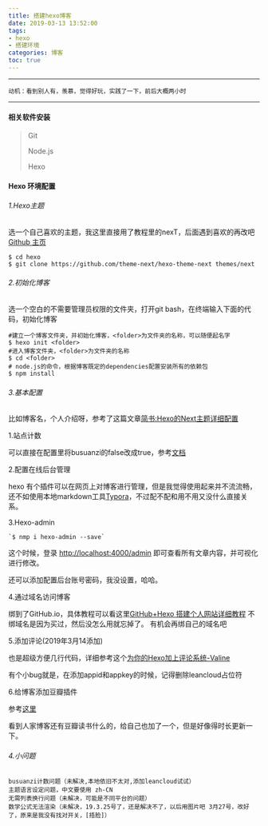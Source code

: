 ```yaml
---
title: 搭建hexo博客
date: 2019-03-13 13:52:00
tags: 
- hexo
- 搭建环境
categories: 博客
toc: true
---
```

---
```
动机：看到别人有，羡慕，觉得好玩，实践了一下，前后大概两小时
```
---


<!--more-->

####  相关软件安装

> Git
>
> Node.js
>
> Hexo

 

#### Hexo 环境配置

 ###### 1.Hexo主题

  选一个自己喜欢的主题，我这里直接用了教程里的nexT，后面遇到喜欢的再改吧
  [Github 主页](https://github.com/theme-next/hexo-theme-next)

  ```shell
$ cd hexo
$ git clone https://github.com/theme-next/hexo-theme-next themes/next
  ```


###### 2.初始化博客

 选一个空白的不需要管理员权限的文件夹，打开git bash，在终端输入下面的代码，初始化博客

  ```shell
  #建立一个博客文件夹，并初始化博客，<folder>为文件夹的名称，可以随便起名字
  $ hexo init <folder>
  #进入博客文件夹，<folder>为文件夹的名称
  $ cd <folder>
  # node.js的命令，根据博客既定的dependencies配置安装所有的依赖包
  $ npm install
  ```

  

###### 3.基本配置

  比如博客名，个人介绍呀，参考了这篇文章[简书:Hexo的Next主题详细配置](https://www.jianshu.com/p/3a05351a37dc)

  1.站点计数

   可以直接在配置里将busuanzi的false改成true，参考[文档](https://www.jianshu.com/p/c311d31265e0)


2.配置在线后台管理

  hexo 有个插件可以在网页上对博客进行管理，但是我觉得使用起来并不流流畅，还不如使用本地markdown工具[Typora](https://typora.io/)，不过配不配和用不用又没什么直接关系。

3.Hexo-admin

    `$ nmp i hexo-admin --save`

  这个时候，登录 <http://localhost:4000/admin> 即可查看所有文章内容，并可视化进行修改。

  还可以添加配置后台账号密码，我没设置，哈哈。

4.通过域名访问博客

绑到了GitHub.io，具体教程可以看这里[GitHub+Hexo 搭建个人网站详细教程](https://zhuanlan.zhihu.com/p/26625249)
不绑域名是因为买过，然后没怎么用就忘掉了。
有机会再绑自己的域名吧

5.添加评论(2019年3月14添加)

也是超级方便几行代码，详细参考这个[为你的Hexo加上评论系统-Valine](https://blog.csdn.net/blue_zy/article/details/79071414)

有个小bug就是，在添加appid和appkey的时候，记得删除leancloud占位符



6.给博客添加豆瓣插件

参考[这里](https://github.com/mythsman/hexo-douban)

看到人家博客还有豆瓣读书什么的，给自己也加了一个，但是好像得时长更新一下。

###### 4.小问题
	busuanzi计数问题（未解决,本地依旧不太对,添加leancloud试试）
	主题语言设定问题，中文要使用 zh-CN
	无需列表换行问题（未解决，可能是不同平台的问题）
	数学公式无法渲染（未解决，19.3.25号了，还是解决不了，以后用图片吧 3月27号，改好了，原来是我没有找对开关，[捂脸]）